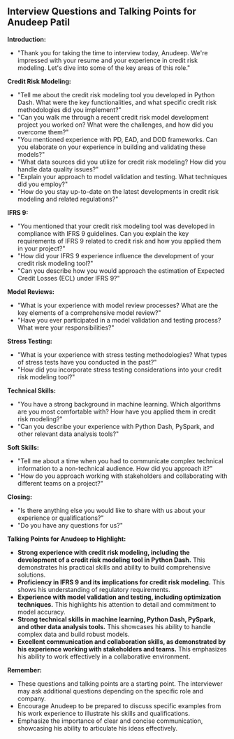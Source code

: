 ## Interview Questions and Talking Points for Anudeep Patil

**Introduction:**

* "Thank you for taking the time to interview today, Anudeep. We're impressed with your resume and your experience in credit risk modeling. Let's dive into some of the key areas of this role."

**Credit Risk Modeling:**

* "Tell me about the credit risk modeling tool you developed in Python Dash. What were the key functionalities, and what specific credit risk methodologies did you implement?" 
* "Can you walk me through a recent credit risk model development project you worked on? What were the challenges, and how did you overcome them?"
* "You mentioned experience with PD, EAD, and DOD frameworks. Can you elaborate on your experience in building and validating these models?"
* "What data sources did you utilize for credit risk modeling? How did you handle data quality issues?"
* "Explain your approach to model validation and testing. What techniques did you employ?"
* "How do you stay up-to-date on the latest developments in credit risk modeling and related regulations?"

**IFRS 9:**

* "You mentioned that your credit risk modeling tool was developed in compliance with IFRS 9 guidelines. Can you explain the key requirements of IFRS 9 related to credit risk and how you applied them in your project?"
* "How did your IFRS 9 experience influence the development of your credit risk modeling tool?"
* "Can you describe how you would approach the estimation of Expected Credit Losses (ECL) under IFRS 9?"

**Model Reviews:**

* "What is your experience with model review processes? What are the key elements of a comprehensive model review?"
* "Have you ever participated in a model validation and testing process? What were your responsibilities?"

**Stress Testing:**

* "What is your experience with stress testing methodologies? What types of stress tests have you conducted in the past?"
* "How did you incorporate stress testing considerations into your credit risk modeling tool?"

**Technical Skills:**

* "You have a strong background in machine learning. Which algorithms are you most comfortable with? How have you applied them in credit risk modeling?"
* "Can you describe your experience with Python Dash, PySpark, and other relevant data analysis tools?"

**Soft Skills:**

* "Tell me about a time when you had to communicate complex technical information to a non-technical audience. How did you approach it?"
* "How do you approach working with stakeholders and collaborating with different teams on a project?"

**Closing:**

* "Is there anything else you would like to share with us about your experience or qualifications?"
* "Do you have any questions for us?"

**Talking Points for Anudeep to Highlight:**

* **Strong experience with credit risk modeling, including the development of a credit risk modeling tool in Python Dash.** This demonstrates his practical skills and ability to build comprehensive solutions.
* **Proficiency in IFRS 9 and its implications for credit risk modeling.** This shows his understanding of regulatory requirements.
* **Experience with model validation and testing, including optimization techniques.** This highlights his attention to detail and commitment to model accuracy.
* **Strong technical skills in machine learning, Python Dash, PySpark, and other data analysis tools.** This showcases his ability to handle complex data and build robust models.
* **Excellent communication and collaboration skills, as demonstrated by his experience working with stakeholders and teams.** This emphasizes his ability to work effectively in a collaborative environment.

**Remember:**

* These questions and talking points are a starting point. The interviewer may ask additional questions depending on the specific role and company.
* Encourage Anudeep to be prepared to discuss specific examples from his work experience to illustrate his skills and qualifications.
* Emphasize the importance of clear and concise communication, showcasing his ability to articulate his ideas effectively.